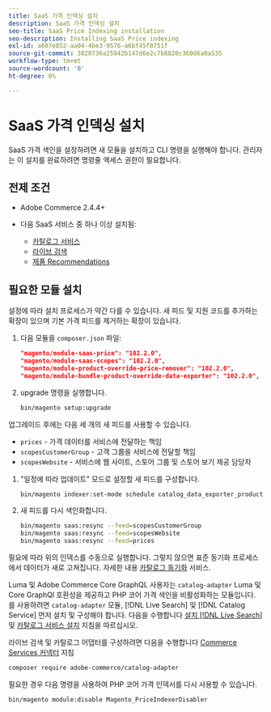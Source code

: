 ```yaml
---
title: SaaS 가격 인덱싱 설치
description: SaaS 가격 인덱싱 설치
seo-title: SaaS Price Indexing installation
seo-description: Installing SaaS Price indexing
exl-id: a607e852-aa04-4be3-9576-a6bf45f8751f
source-git-commit: 3820736a25942b147d6e2c7b8820c360d6a0a535
workflow-type: tm+mt
source-wordcount: '0'
ht-degree: 0%

---
```


# SaaS 가격 인덱싱 설치

SaaS 가격 색인을 설정하려면 새 모듈을 설치하고 CLI 명령을 실행해야 합니다. 관리자는 이 설치를 완료하려면 명령줄 액세스 권한이 필요합니다.

## 전제 조건

* Adobe Commerce 2.4.4+
* 다음 SaaS 서비스 중 하나 이상 설치됨:

   * [카탈로그 서비스](../catalog-service/overview.md)
   * [라이브 검색](../live-search/guide-overview.md)
   * [제품 Recommendations](../product-recommendations/guide-overview.md)

## 필요한 모듈 설치

설정에 따라 설치 프로세스가 약간 다를 수 있습니다.
새 피드 및 지원 코드를 추가하는 확장이 있으며 기본 가격 피드를 제거하는 확장이 있습니다.

1. 다음 모듈을 `composer.json` 파일:

   ```json
   "magento/module-saas-price": "102.2.0",
   "magento/module-saas-scopes": "102.2.0",
   "magento/module-product-override-price-remover": "102.2.0",
   "magento/module-bundle-product-override-data-exporter": "102.2.0",
   ```

1. upgrade 명령을 실행합니다.

   ```bash
   bin/magento setup:upgrade
   ```

업그레이드 후에는 다음 세 개의 새 피드를 사용할 수 있습니다.

* `prices` - 가격 데이터를 서비스에 전달하는 책임
* `scopesCustomerGroup` - 고객 그룹을 서비스에 전달할 책임
* `scopesWebsite` - 서비스에 웹 사이트, 스토어 그룹 및 스토어 보기 제공 담당자


1. &quot;일정에 따라 업데이트&quot; 모드로 설정할 새 피드를 구성합니다.

   ```bash
   bin/magento indexer:set-mode schedule catalog_data_exporter_product_prices scopes_customergroup_data_exporter scopes_website_data_exporter
   ```

1. 새 피드를 다시 색인화합니다.

   ```bash
   bin/magento saas:resync --feed=scopesCustomerGroup
   bin/magento saas:resync --feed=scopesWebsite
   bin/magento saas:resync --feed=prices
   ```

필요에 따라 위의 인덱스를 수동으로 실행합니다. 그렇지 않으면 표준 동기화 프로세스에서 데이터가 새로 고쳐집니다. 자세한 내용 [카탈로그 동기화](../landing/catalog-sync.md) 서비스.

Luma 및 Adobe Commerce Core GraphQL 사용자는 `catalog-adapter` Luma 및 Core GraphQl 호환성을 제공하고 PHP 코어 가격 색인을 비활성화하는 모듈입니다.
를 사용하려면 `catalog-adapter` 모듈, [!DNL Live Search] 및 [!DNL Catalog Service] 먼저 설치 및 구성해야 합니다. 다음을 수행합니다 [설치 [!DNL Live Search]](../live-search/install.md) 및 [카탈로그 서비스 설치](../catalog-service/installation.md) 지침을 따르십시오.

라이브 검색 및 카탈로그 어댑터를 구성하려면 다음을 수행합니다 [Commerce Services 커넥터](https://experienceleague.adobe.com/docs/commerce-merchant-services/user-guides/integration-services/saas.html?lang=en) 지침

```bash
composer require adobe-commerce/catalog-adapter
```

필요한 경우 다음 명령을 사용하여 PHP 코어 가격 인덱서를 다시 사용할 수 있습니다.

```bash
bin/magento module:disable Magento_PriceIndexerDisabler
```
